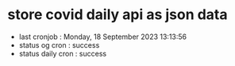 # store covid daily api as json data

- last cronjob : Monday, 18 September 2023 13:13:56
- status og cron : success
- status daily cron : success
      
      